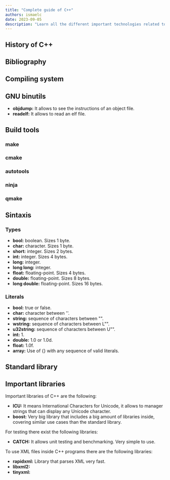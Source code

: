 ```yaml
---
title: "Complete guide of C++"
authors: ismaelc
date: 2023-09-05
description: "Learn all the different important technologies related to C++."
---
```


## History of C++

## Bibliography

## Compiling system

## GNU binutils

- **objdump:** It allows to see the instructions of an object file.
- **readelf:** It allows to read an elf file.

## Build tools

### make

### cmake

### autotools

### ninja

### qmake

## Sintaxis

### Types

- **bool:** boolean. Sizes 1 byte.
- **char:** character. Sizes 1 byte.
- **short:** integer. Sizes 2 bytes.
- **int:** integer. Sizes 4 bytes.
- **long:** integer.
- **long long:** integer.
- **float:** floating-point. Sizes 4 bytes.
- **double:** floating-point. Sizes 8 bytes.
- **long double:** floating-point. Sizes 16 bytes.

### Literals

- **bool:** true or false.
- **char:** character between ''.
- **string:** sequence of characters between "".
- **wstring:** sequence of characters between L"".
- **u32string:** sequence of characters between U"".
- **int:** 1.
- **double:** 1.0 or 1.0d.
- **float:** 1.0f.
- **array:** Use of {} with any sequence of valid literals.

## Standard library

## Important libraries

Important libraries of C++ are the following:

- **ICU:** It means International Characters for Unicode, it allows to manager strings that can display any Unicode character.
- **boost:** Very big library that includes a big amount of libraries inside, covering similar use cases than the standard library.

For testing there exist the following libraries:

- **CATCH:** It allows unit testing and benchmarking. Very simple to use.

To use XML files inside C++ programs there are the following libraries:

- **rapidxml:** Library that parses XML very fast.
- **libxml2:**
- **tinyxml:**
